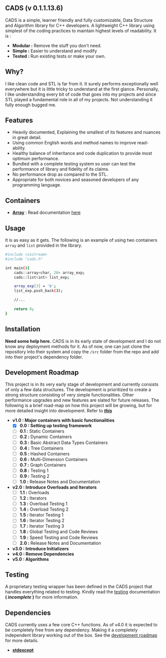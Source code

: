 
## CADS (v 0.1.1.13.6)
CADS is a simple, learner friendly and fully customizable, Data Structure and Algorithm library for C++ developers. A lightweight C++ library using simplest of the coding practices to maintain highest levels of readability. It is :

- **Modular :** Remove the stuff you don't need.
- **Simple :** Easier to understand and modify
- **Tested :** Run existing tests or make your own.

## Why?
I like clean code and STL is far from it. It surely performs exceptionally well everywhere but it is little tricky to understand at the first glance. Personally, I like understanding every bit of code that goes into my projects and since STL played a fundamental role in all of my projects. Not understanding it fully enough bugged me.

## Features

- Heavily documented, Explaining the smallest of its features and nuances in great detail.
- Using common English words and method names to improve read-ability.
- Healthy balance of inheritance and code duplication to provide most optimum performance.
- Bundled with a complete testing system so user can test the performance of library and fidelity of its claims.
- No performance drop as compared to the STL.
- Appropriate for both novices and seasoned developers of any programming language.

## Containers
- [**Array**](src/cads/array.h) : Read documentation [here](doc/array.md)

## Usage
It is as easy as it gets. The following is an example of using two containers `array` and `list` provided in the library.
```sh
#include <iostream>
#include "cads.h"

int main(){
	cads::array<char, 20> array_exp;
	cads::list<int> list_exp;

	array_exp[3] = 'b';
	list_exp.push_back(3);

	//...
	
	return 0;
}
```
## Installation

**Need some help here.**
CADS is in its early state of development and I do not know any deployment methods for it. As of now, one can just clone the repository into their system and copy the `/src` folder from the repo and add into their project's dependency folder.

## Development Roadmap

This project is in its very early stage of development and currently consists of only a few data structures. The development is prioritized to create a strong structure consisting of very simple functionalities. Other performance upgrades and new features are slated for future releases.
The following is a brief road-map on how this project will be growing, but for more detailed insight into development. Refer to [**_this_**](doc/dev_roadmap.md)

- **v1.0 : Major containers with basic functionalities**
	- [x] **0.0 : Setting up testing framework**
	- [ ] **0.1 :** Static Containers
	- [ ] **0.2 :** Dynamic Containers
	- [ ] **0.3 :** Basic Abstract Data Types Containers
	- [ ] **0.4 :** Tree Containers
	- [ ] **0.5 :** Hashed Containers
	- [ ] **0.6 :** Multi-Dimension Containers
	- [ ] **0.7 :** Graph Containers
	- [ ] **0.8 :** Testing 1
	- [ ] **0.9 :** Testing 2
	- [ ] **1.0 :** Release Notes and Documentation
- **v2.0 : Introduce Overloads and Iterators**
	- [ ] **1.1 :** Overloads
	- [ ] **1.2 :** Iterators
	- [ ] **1.3 :** Overload Testing 1
	- [ ] **1.4 :** Overload Testing 2
	- [ ] **1.5 :** Iterator Testing 1
	- [ ] **1.6 :** Iterator Testing 2
	- [ ] **1.7 :** Iterator Testing 3
	- [ ] **1.8 :** Global Testing and Code Reviews
	- [ ] **1.9 :** Speed Testing and Code Reviews
	- [ ] **2.0 :** Release Notes and Documentation
- **v3.0 : Introduce Initializers**
- **v4.0 : Remove Dependencies**
- **v5.0 : Algorithms**


## Testing
A proprietary testing wrapper has been defined in the CADS project that handles everything related to testing.
Kindly read the [testing](...) documentation **( _incomplete_ )** for more information.

## Dependencies

CADS currently uses a few core C++ functions. As of v4.0 it is expected to be completely free from any dependency. Making it a completely independent library working out of the box. See the [development roadmap](doc/dev_roadmap.md) for more details.
- **[stdexcept](https://en.cppreference.com/w/cpp/header/stdexcept)**

<!--## Contribution

A pull-request standard is currently being theorized to improve bug-reporting and community assist on this project. Updates in this regard will be announced shortly.

## License
## Credits
-->